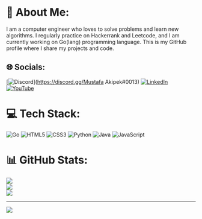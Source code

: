 # 💫 About Me:
I am a computer engineer who loves to solve problems and learn new algorithms. I regularly practice on Hackerrank and Leetcode, and I am currently working on Go(lang) programming language. This is my GitHub profile where I share my projects and code.


## 🌐 Socials:
[![Discord](https://img.shields.io/badge/Discord-%237289DA.svg?logo=discord&logoColor=white)](https://discord.gg/Mustafa Akipek#0013) [![LinkedIn](https://img.shields.io/badge/LinkedIn-%230077B5.svg?logo=linkedin&logoColor=white)](https://linkedin.com/in/https://www.linkedin.com/in/mustafa-akipek-131a29271/?miniProfileUrn=urn%3Ali%3Afs_miniProfile%3AACoAAEKJp3UBilzkN_V4qMzSFvwIgIbx-M6Cn7w) [![YouTube](https://img.shields.io/badge/YouTube-%23FF0000.svg?logo=YouTube&logoColor=white)](https://youtube.com/@https://www.youtube.com/@mustafaakipek) 

# 💻 Tech Stack:
![Go](https://img.shields.io/badge/go-%2300ADD8.svg?style=for-the-badge&logo=go&logoColor=white) ![HTML5](https://img.shields.io/badge/html5-%23E34F26.svg?style=for-the-badge&logo=html5&logoColor=white) ![CSS3](https://img.shields.io/badge/css3-%231572B6.svg?style=for-the-badge&logo=css3&logoColor=white) ![Python](https://img.shields.io/badge/python-3670A0?style=for-the-badge&logo=python&logoColor=ffdd54) ![Java](https://img.shields.io/badge/java-%23ED8B00.svg?style=for-the-badge&logo=java&logoColor=white) ![JavaScript](https://img.shields.io/badge/javascript-%23323330.svg?style=for-the-badge&logo=javascript&logoColor=%23F7DF1E)
# 📊 GitHub Stats:
![](https://github-readme-stats.vercel.app/api?username=MustafaAkipek&theme=blueberry&hide_border=false&include_all_commits=false&count_private=false)<br/>
![](https://github-readme-streak-stats.herokuapp.com/?user=MustafaAkipek&theme=blueberry&hide_border=false)<br/>
![](https://github-readme-stats.vercel.app/api/top-langs/?username=MustafaAkipek&theme=blueberry&hide_border=false&include_all_commits=false&count_private=false&layout=compact)

---
[![](https://visitcount.itsvg.in/api?id=MustafaAkipek&icon=2&color=6)](https://visitcount.itsvg.in)

<!-- Proudly created with GPRM ( https://gprm.itsvg.in ) -->
